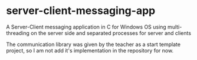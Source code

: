 # server-client-messaging-app
A Server-Client messaging application in C for Windows OS using multi-threading on the server side and separated processes for server and clients


The communication library was given by the teacher as a start template project, so I am not add it's implementation in the repository for now.